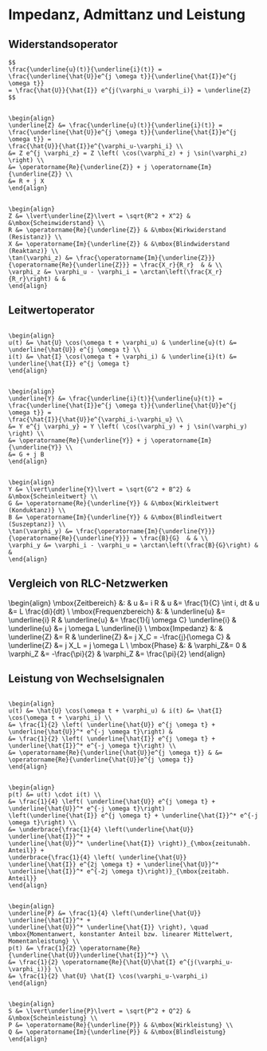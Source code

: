 # Impedanz, Admittanz und Leistung

## Widerstandsoperator

```{admonition} u/i-Verhalten
$$
\frac{\underline{u}(t)}{\underline{i}(t)} = \frac{\underline{\hat{U}}e^{j \omega t}}{\underline{\hat{I}}e^{j \omega t}}
= \frac{\hat{U}}{\hat{I}} e^{j(\varphi_u \varphi_i)} = \underline{Z} 
$$
```

```{admonition} Impedanz

\begin{align}
\underline{Z} &= \frac{\underline{u}(t)}{\underline{i}(t)} =
\frac{\underline{\hat{U}}e^{j \omega t}}{\underline{\hat{I}}e^{j \omega t}} =
\frac{\hat{U}}{\hat{I}}e^{\varphi_u-\varphi_i} \\
&= Z e^{j \varphi_z} = Z \left( \cos(\varphi_z) + j \sin(\varphi_z) \right) \\
&= \operatorname{Re}{\underline{Z}} + j \operatorname{Im}{\underline{Z}} \\
&= R + j X
\end{align}

```

```{admonition} Eigenschaften

\begin{align}
Z &= \lvert\underline{Z}\lvert = \sqrt{R^2 + X^2} & &\mbox{Scheinwiderstand} \\
R &= \operatorname{Re}{\underline{Z}} & &\mbox{Wirkwiderstand (Resistanz)} \\
X &= \operatorname{Im}{\underline{Z}} & &\mbox{Blindwiderstand (Reaktanz)} \\
\tan(\varphi_z) &= \frac{\operatorname{Im}{\underline{Z}}}{\operatorname{Re}{\underline{Z}}} = \frac{X_r}{R_r}  & & \\
\varphi_z &= \varphi_u - \varphi_i = \arctan\left(\frac{X_r}{R_r}\right) & &
\end{align}

```

## Leitwertoperator

```{admonition} Harmonische Anregung

\begin{align}
u(t) &= \hat{U} \cos(\omega t + \varphi_u) & \underline{u}(t) &= \underline{\hat{U}} e^{j \omega t} \\
i(t) &= \hat{I} \cos(\omega t + \varphi_i) & \underline{i}(t) &= \underline{\hat{I}} e^{j \omega t}
\end{align}

```

```{admonition} Admittanz

\begin{align}
\underline{Y} &= \frac{\underline{i}(t)}{\underline{u}(t)} =
\frac{\underline{\hat{I}}e^{j \omega t}}{\underline{\hat{U}}e^{j \omega t}} =
\frac{\hat{I}}{\hat{U}}e^{\varphi_i-\varphi_u} \\
&= Y e^{j \varphi_y} = Y \left( \cos(\varphi_y) + j \sin(\varphi_y) \right) \\
&= \operatorname{Re}{\underline{Y}} + j \operatorname{Im}{\underline{Y}} \\
&= G + j B
\end{align}

```

```{admonition} Eigenschaften

\begin{align}
Y &= \lvert\underline{Y}\lvert = \sqrt{G^2 + B^2} & &\mbox{Scheinleitwert} \\
G &= \operatorname{Re}{\underline{Y}} & &\mbox{Wirkleitwert (Konduktanz)} \\
B &= \operatorname{Im}{\underline{Y}} & &\mbox{Blindleitwert (Suszeptanz)} \\
\tan(\varphi_y) &= \frac{\operatorname{Im}{\underline{Y}}}{\operatorname{Re}{\underline{Y}}} = \frac{B}{G}  & & \\
\varphi_y &= \varphi_i - \varphi_u = \arctan\left(\frac{B}{G}\right) & &
\end{align}

```

## Vergleich von RLC-Netzwerken


\begin{align}
\mbox{Zeitbereich} &: & u &= i R &  u &= \frac{1}{C} \int i\, dt & u &= L \frac{di}{dt} \\
\mbox{Frequenzbereich} &: & \underline{u} &= \underline{i} R &
\underline{u} &= \frac{1}{j \omega C} \underline{i} &
\underline{u} &= j \omega L \underline{i} \\
\mbox{Impedanz} &: & \underline{Z} &= R &
\underline{Z} &= j X_C = -\frac{j}{\omega C} &
\underline{Z} &= j X_L = j \omega L \\
\mbox{Phase} &: & \varphi_Z&= 0 & \varphi_Z &= -\frac{\pi}{2} & \varphi_Z &= \frac{\pi}{2}
\end{align}



## Leistung von Wechselsignalen

```{admonition} Harmonische Anregung

\begin{align}
u(t) &= \hat{U} \cos(\omega t + \varphi_u) & i(t) &= \hat{I} \cos(\omega t + \varphi_i) \\
&= \frac{1}{2} \left( \underline{\hat{U}} e^{j \omega t} + \underline{\hat{U}}^* e^{-j \omega t}\right) & 
&= \frac{1}{2} \left( \underline{\hat{I}} e^{j \omega t} +  \underline{\hat{I}}^* e^{-j \omega t}\right) \\
&= \operatorname{Re}{\underline{\hat{U}}e^{j \omega t}} & &= \operatorname{Re}{\underline{\hat{U}}e^{j \omega t}}
\end{align}

```

```{admonition} Komplexe Leistung

\begin{align}
p(t) &= u(t) \cdot i(t) \\
&= \frac{1}{4} \left( \underline{\hat{U}} e^{j \omega t} +
\underline{\hat{U}}^* e^{-j \omega t}\right)  
\left(\underline{\hat{I}} e^{j \omega t} + \underline{\hat{I}}^* e^{-j \omega t}\right) \\
&= \underbrace{\frac{1}{4} \left(\underline{\hat{U}} \underline{\hat{I}}^* +
\underline{\hat{U}}^* \underline{\hat{I}} \right)}_{\mbox{zeitunabh. Anteil}} +
\underbrace{\frac{1}{4} \left( \underline{\hat{U}}
\underline{\hat{I}} e^{2j \omega t} + \underline{\hat{U}}^*
\underline{\hat{I}}^* e^{-2j \omega t}\right)}_{\mbox{zeitabh. Anteil}}
\end{align}

```

```{admonition} Definitionen

\begin{align}
\underline{P} &= \frac{1}{4} \left(\underline{\hat{U}} \underline{\hat{I}}^* +
\underline{\hat{U}}^* \underline{\hat{I}} \right), \quad
\mbox{Momentanwert, konstanter Anteil bzw. linearer Mittelwert, Momentanleistung} \\
p(t) &= \frac{1}{2} \operatorname{Re}{\underline{\hat{U}}\underline{\hat{I}}^*} \\
&= \frac{1}{2} \operatorname{Re}{\hat{U}\hat{I} e^{j(\varphi_u-\varphi_i)}} \\
&= \frac{1}{2} \hat{U} \hat{I} \cos(\varphi_u-\varphi_i)
\end{align}

```

```{admonition} Eigenschaften

\begin{align}
S &= \lvert\underline{P}\lvert = \sqrt{P^2 + Q^2} & &\mbox{Scheinleistung} \\
P &= \operatorname{Re}{\underline{P}} & &\mbox{Wirkleistung} \\
Q &= \operatorname{Im}{\underline{P}} & &\mbox{Blindleistung}
\end{align}

```
